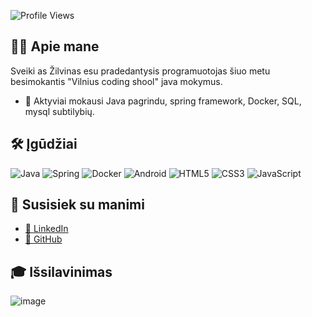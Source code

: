 ![Profile Views](https://komarev.com/ghpvc/?username=Zilvis&color=green)

## 👨‍💼 Apie mane
Sveiki as Žilvinas esu pradedantysis programuotojas šiuo metu besimokantis "Vilnius coding shool" java mokymus.

- 🌱 Aktyviai mokausi Java pagrindu, spring framework, Docker, SQL, mysql subtilybių.

## 🛠️ Įgūdžiai

![Java](https://img.shields.io/badge/Java-%23ED8B00.svg?style=for-the-badge&logo=java&logoColor=white)
![Spring](https://img.shields.io/badge/Spring-%236DB33F.svg?style=for-the-badge&logo=spring&logoColor=white)
![Docker](https://img.shields.io/badge/Docker-%230db7ed.svg?style=for-the-badge&logo=docker&logoColor=white)
![Android](https://img.shields.io/badge/Android-%233DDC84.svg?style=for-the-badge&logo=android&logoColor=white)
![HTML5](https://img.shields.io/badge/HTML5-%23E34F26.svg?style=for-the-badge&logo=html5&logoColor=white)
![CSS3](https://img.shields.io/badge/CSS3-%231572B6.svg?style=for-the-badge&logo=css3&logoColor=white)
![JavaScript](https://img.shields.io/badge/JavaScript-%23F7DF1E.svg?style=for-the-badge&logo=javascript&logoColor=black)

## 🔗 Susisiek su manimi
- [👔 LinkedIn]([Your_LinkedIn_Profile](https://www.linkedin.com/in/%C5%BEilvinas-daug%C4%97la-993839263/))
- [🐙 GitHub]([Your_GitHub_Profile](https://github.com/Zilvis/Zilvis/))

## 🎓 Išsilavinimas

![image](https://github.com/Zilvis/Zilvis/assets/21985595/c2c8cc7e-a43a-4428-95e3-bd12cdee9e0c)
